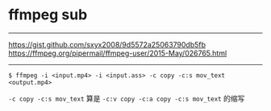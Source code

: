 # ffmpeg sub

---

https://gist.github.com/sxyx2008/9d5572a25063790db5fb
https://ffmpeg.org/pipermail/ffmpeg-user/2015-May/026765.html

---

```
$ ffmpeg -i <input.mp4> -i <input.ass> -c copy -c:s mov_text <output.mp4>
```

`-c copy -c:s mov_text` 算是 `-c:v copy -c:a copy -c:s mov_text` 的缩写
